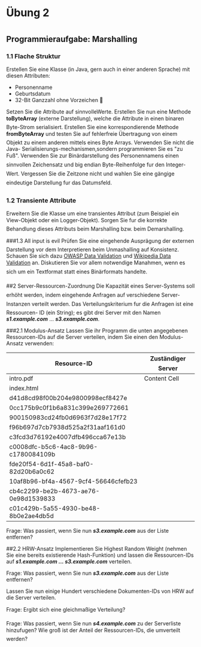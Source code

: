 # Übung 2
## Programmieraufgabe: Marshalling
### 1.1 Flache Struktur

Erstellen Sie eine Klasse (in Java, gern auch in einer anderen Sprache) mit diesen Attributen:
* Personenname
* Geburtsdatum
* 32-Bit Ganzzahl ohne Vorzeichen
Setzen Sie die Attribute auf sinnvolleWerte. Erstellen Sie nun eine Methode **toByteArray** (externe Darstellung), welche die Attribute in einen binaren Byte-Strom serialisiert. Erstellen Sie eine korrespondierende Methode **fromByteArray** und testen Sie auf fehlerfreie Übertragung von einem Objekt zu einem anderen mittels eines Byte Arrays. Verwenden Sie nicht die Java- Serialisierungs-mechanismen,sondern programmieren Sie es "zu Fuß". Verwenden Sie zur Binärdarstellung des Personennamens einen sinnvollen Zeichensatz und big endian Byte-Reihenfolge fur den Integer-Wert. Vergessen Sie die Zeitzone nicht und wahlen Sie eine gängige eindeutige Darstellung fur das Datumsfeld.

### 1.2 Transiente AttributeErweitern Sie die Klasse um eine transientes Attribut (zum Beispiel ein View-Objekt oder ein Logger-Objekt). Sorgen Sie fur die korrekte Behandlung dieses Attributs beim Marshalling bzw. beim Demarshalling.

###1.3 All input is evilPrüfen Sie eine eingehende Ausprägung der externen Darstellung vor dem Interpretieren beimUnmashalling auf Konsistenz. Schauen Sie sich dazu [OWASP Data Validation](https://www.owasp.org/index.php/Data_Validation) und [WikipediaData Validation](http://en.wikipedia.org/wiki/Data_validation) an. Diskutieren Sie vor allem notwendige Manahmen, wenn es sich um einTextformat statt eines Binärformats handelte.

##2 Server-Ressourcen-ZuordnungDie Kapazität eines Server-Systems soll erhöht werden, indem eingehende Anfragen auf verschiedene Server-Instanzen verteilt werden. Das Verteilungskriterium fur die Anfragen ist eine Ressourcen-ID (ein String); es gibt drei Server mit den Namen ***s1.example.com*** ... ***s3.example.com***.

###2.1 Modulus-AnsatzLassen Sie ihr Programm die unten angegebenen Ressourcen-IDs auf die Server verteilen, indemSie einen den Modulus-Ansatz verwenden:

Resource-ID  | Zuständiger Server
------------- | -------------
intro.pdf  | Content Cell
index.html	|d41d8cd98f00b204e9800998ecf8427e |0cc175b9c0f1b6a831c399e269772661 |900150983cd24fb0d6963f7d28e17f72 |f96b697d7cb7938d525a2f31aaf161d0 |c3fcd3d76192e4007dfb496cca67e13b |c0008dfc-b5c6-4ac8-9b96-c1780084109b |fde20f54-6d1f-45a8-baf0-82d20b6a0c62 |10af8b96-bf4a-4567-9cf4-56646cfefb23 |cb4c2299-be2b-4673-ae76-0e98d1539833 |c01c429b-5a55-4930-be48-8b0e2ae4db5d | 

Frage: Was passiert, wenn Sie nun ***s3.example.com*** aus der Liste entfernen?

##2.2 HRW-AnsatzImplementieren Sie Highest Random Weight (nehmen Sie eine bereits existierende Hash-Funktion)und lassen die Ressourcen-IDs auf ***s1.example.com ... s3.example.com*** verteilen.
Frage: Was passiert, wenn Sie nun ***s3.example.com*** aus der Liste entfernen?
Lassen Sie nun einige Hundert verschiedene Dokumenten-IDs von HRW auf die Server verteilen.
Frage: Ergibt sich eine gleichmaßige Verteilung?
Frage: Was passiert, wenn Sie nun ***s4.example.com*** zu der Serverliste hinzufugen? Wie groß istder Anteil der Ressourcen-IDs, die umverteilt werden?